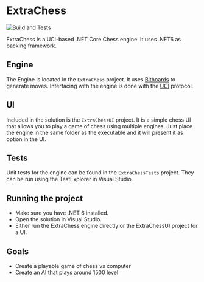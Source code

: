 # ExtraChess
![Build and Tests](https://github.com/ExtraBB/ExtraChess/actions/workflows/ExtraChess.yml/badge.svg)

ExtraChess is a UCI-based .NET Core Chess engine. It uses .NET6 as backing framework.

## Engine
The Engine is located in the `ExtraChess` project. It uses [Bitboards](https://www.chessprogramming.org/Bitboards) to generate moves. Interfacing with the engine is done with the [UCI](http://wbec-ridderkerk.nl/html/UCIProtocol.html) protocol.

## UI
Included in the solution is the `ExtraChessUI` project. It is a simple chess UI that allows you to play a game of chess using multiple engines. Just place the engine in the same folder as the executable and it will present it as option in the UI.

## Tests
Unit tests for the engine can be found in the `ExtraChessTests` project. They can be run using the TestExplorer in Visual Studio.

## Running the project
- Make sure you have .NET 6 installed.
- Open the solution in Visual Studio.
- Either run the ExtraChess engine directly or the ExtraChessUI project for a UI.

## Goals
 - Create a playable game of chess vs computer
 - Create an AI that plays around 1500 level
